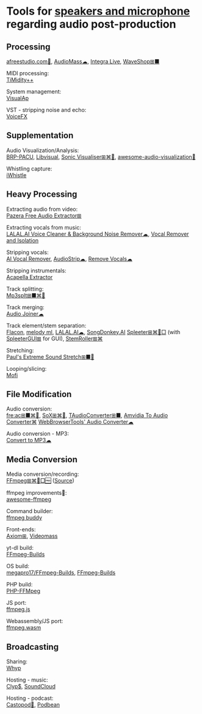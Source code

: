 
# Tools for [speakers and microphone](https://trendless.tech/speakers-mic/) regarding audio post-production

## Processing

[afreestudio.com💩](https://www.afreestudio.com/),
[AudioMass☁](https://audiomass.co/),
[Integra Live](https://integra.io/portfolio-items/integralive/),
[WaveShop⊞■](http://waveshop.sourceforge.net/)

MIDI processing:  
[TiMidity++](https://timidity.sourceforge.net/)

System management:  
[VisualAp](https://visualap.sourceforge.io/)

VST - stripping noise and echo:  
[VoiceFX](https://www.xaymar.com/projects/voicefx/)

## Supplementation

Audio Visualization/Analysis:  
[BRP-PACU](https://github.com/matthew-dews/brp-pacu),
[Libvisual](http://libvisual.org/),
[Sonic Visualiser⊞⌘🐧](https://www.sonicvisualiser.org/),
[awesome-audio-visualization💩](https://github.com/willianjusten/awesome-audio-visualization)

Whistling capture:  
[iWhistle](http://jbouchat.ucoz.com/index/iwhistle/0-7)

## Heavy Processing

Extracting audio from video:  
[Pazera Free Audio Extractor⊞](http://www.pazera-software.com/products/audio-extractor/)

Extracting vocals from music:  
[LALAL.AI Voice Cleaner & Background Noise Remover☁](https://www.lalal.ai/voice-cleaner/),
[Vocal Remover and Isolation](https://vocalremover.org/)

Stripping vocals:  
[AI Vocal Remover](https://aivocalremover.com/),
[AudioStrip☁](https://audiostrip.co.uk/),
[Remove Vocals☁](https://www.remove-vocals.com/)

Stripping instrumentals:  
[Acapella Extractor](https://www.acapella-extractor.com/en/)

Track splitting:  
[Mp3splt⊞■⌘🐧](http://mp3splt.sourceforge.net/mp3splt_page/home.php)

Track merging:  
[Audio Joiner☁](https://webbrowsertools.com/audio-joiner/)

Track element/stem separation:  
[Flacon](https://flacon.github.io/),
[melody ml](https://melody.ml/),
[LALAL.AI☁](https://www.lalal.ai/),
[SongDonkey.AI](https://songdonkey.ai/)
[Spleeter⊞⌘🐧□](https://github.com/deezer/spleeter) (with [SpleeterGUI⊞](https://makenweb.com/SpleeterGUI) for GUI),
[StemRoller⊞⌘](https://www.stemroller.com/)

Stretching:  
[Paul's Extreme Sound Stretch⊞■🐧](http://hypermammut.sourceforge.net/paulstretch/)

Looping/slicing:  
[Mofi](https://mofi.loud.red/)

## File Modification

Audio conversion:  
[fre:ac⊞■⌘🐧](https://www.freac.org/),
[SoX⊞⌘🐧](https://sox.sourceforge.net/),
[TAudioConverter⊞■](https://www.fosshub.com/TAudioConverter.html),
[Amvidia To Audio Converter⌘](https://amvidia.com/to-audio-converter)
[WebBrowserTools' Audio Converter☁](https://webbrowsertools.com/audio-converter/)

Audio conversion - MP3:  
[Convert to MP3☁](https://webbrowsertools.com/convert-to-mp3/)

## Media Conversion

Media conversion/recording:  
[FFmpeg⊞⌘🐧□🆓](https://www.ffmpeg.org/) ([Source](https://www.ffmpeg.org/download.html#get-sources))

ffmpeg improvements💩:  
[awesome-ffmpeg](https://github.com/transitive-bullshit/awesome-ffmpeg)

Command builder:  
[ffmpeg buddy](https://evanhahn.github.io/ffmpeg-buddy/)

Front-ends:  
[Axiom⊞](https://axiomui.github.io/),
[Videomass](https://jeanslack.github.io/Videomass/)

yt-dl build:  
[FFmpeg-Builds](https://github.com/yt-dlp/FFmpeg-Builds)

OS build:  
[megapro17/FFmpeg-Builds](https://github.com/megapro17/FFmpeg-Builds),
[FFmpeg-Builds](https://github.com/BtbN/FFmpeg-Builds)

PHP build:  
[PHP-FFMpeg](https://github.com/PHP-FFMpeg/PHP-FFMpeg)

JS port:  
[ffmpeg.js](https://github.com/Kagami/ffmpeg.js/)

Webassembly/JS port:  
[ffmpeg.wasm](https://ffmpegwasm.netlify.app/)

## Broadcasting

Sharing:  
[Whyp](https://whyp.it/)

Hosting - music:  
[Clyp$](https://clyp.it/),
[SoundCloud](https://soundcloud.com/)

Hosting - podcast:  
[Castopod💾](https://castopod.org/),
[Podbean](https://www.podbean.com/)
